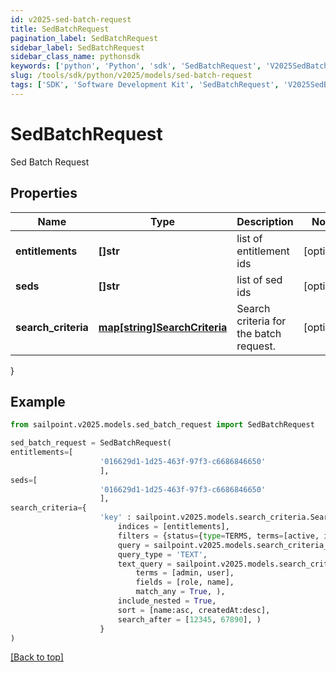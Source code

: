 ```yaml
---
id: v2025-sed-batch-request
title: SedBatchRequest
pagination_label: SedBatchRequest
sidebar_label: SedBatchRequest
sidebar_class_name: pythonsdk
keywords: ['python', 'Python', 'sdk', 'SedBatchRequest', 'V2025SedBatchRequest'] 
slug: /tools/sdk/python/v2025/models/sed-batch-request
tags: ['SDK', 'Software Development Kit', 'SedBatchRequest', 'V2025SedBatchRequest']
---
```


# SedBatchRequest

Sed Batch Request

## Properties

Name | Type | Description | Notes
------------ | ------------- | ------------- | -------------
**entitlements** | **[]str** | list of entitlement ids | [optional] 
**seds** | **[]str** | list of sed ids | [optional] 
**search_criteria** | [**map[string]SearchCriteria**](search-criteria) | Search criteria for the batch request. | [optional] 
}

## Example

```python
from sailpoint.v2025.models.sed_batch_request import SedBatchRequest

sed_batch_request = SedBatchRequest(
entitlements=[
                    '016629d1-1d25-463f-97f3-c6686846650'
                    ],
seds=[
                    '016629d1-1d25-463f-97f3-c6686846650'
                    ],
search_criteria={
                    'key' : sailpoint.v2025.models.search_criteria.Search Criteria(
                        indices = [entitlements], 
                        filters = {status={type=TERMS, terms=[active, inactive]}}, 
                        query = sailpoint.v2025.models.search_criteria_query.SearchCriteria_query(), 
                        query_type = 'TEXT', 
                        text_query = sailpoint.v2025.models.search_criteria_text_query.SearchCriteria_textQuery(
                            terms = [admin, user], 
                            fields = [role, name], 
                            match_any = True, ), 
                        include_nested = True, 
                        sort = [name:asc, createdAt:desc], 
                        search_after = [12345, 67890], )
                    }
)

```
[[Back to top]](#) 


